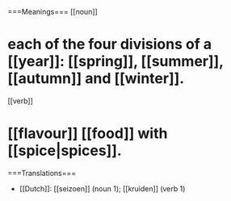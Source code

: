 ===Meanings===
[[noun]]
# each of the four divisions of a [[year]]: [[spring]], [[summer]], [[autumn]] and [[winter]].

[[verb]]
# [[flavour]] [[food]] with [[spice|spices]].

===Translations===
* [[Dutch]]: [[seizoen]] (noun 1); [[kruiden]] (verb 1)